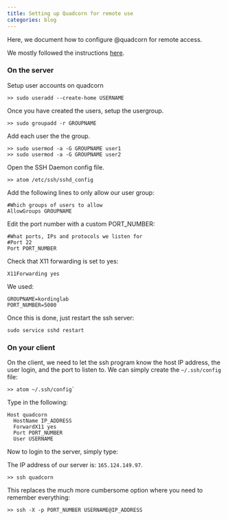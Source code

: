 ```yaml
---
title: Setting up Quadcorn for remote use
categories: blog
---
```


Here, we document how to configure @quadcorn for remote access.


We mostly followed the instructions [here](https://www.digitalocean.com/community/tutorials/ssh-essentials-working-with-ssh-servers-clients-and-keys).

### On the server

Setup user accounts on quadcorn

```
>> sudo useradd --create-home USERNAME
```

Once you have created the users, setup the usergroup.

```
>> sudo groupadd -r GROUPNAME
```

Add each user the the group.

```
>> sudo usermod -a -G GROUPNAME user1
>> sudo usermod -a -G GROUPNAME user2
```

Open the SSH Daemon config file.

```
>> atom /etc/ssh/sshd_config
```

Add the following lines to only allow our user group:

```
#Which groups of users to allow
AllowGroups GROUPNAME
```

Edit the port number with a custom PORT_NUMBER:

```
#What ports, IPs and protocols we listen for
#Port 22
Port PORT_NUMBER
```

Check that X11 forwarding is set to yes:

```
X11Forwarding yes
```

We used:

```
GROUPNAME=kordinglab
PORT_NUMBER=5000
```

Once this is done, just restart the ssh server:

```
sudo service sshd restart
```

### On your client

On the client, we need to let the ssh program know the host IP address, the user login, and the port to listen to. We can simply create the `~/.ssh/config` file:

```
>> atom ~/.ssh/config`
```

Type in the following:

```
Host quadcorn
  HostName IP_ADDRESS
  ForwardX11 yes
  Port PORT_NUMBER
  User USERNAME
```

Now to login to the server, simply type:

The IP address of our server is: `165.124.149.97`.

```
>> ssh quadcorn
```

This replaces the much more cumbersome option where you need to remember everything:

```
>> ssh -X -p PORT_NUMBER USERNAME@IP_ADDRESS
```
